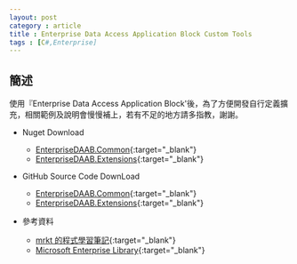 ```yaml
---
layout: post
category : article
title : Enterprise Data Access Application Block Custom Tools
tags : [C#,Enterprise]
---
```


## 簡述

使用『Enterprise Data Access Application Block'後，為了方便開發自行定義擴充，相關範例及說明會慢慢補上，若有不足的地方請多指教，謝謝。

- Nuget Download

    - [EnterpriseDAAB.Common](https://www.nuget.org/packages/EnterpriseDAAB.Common/){:target="_blank"}
    - [EnterpriseDAAB.Extensions](https://www.nuget.org/packages/EnterpriseDAAB.Extensions/){:target="_blank"}

- GitHub Source Code DownLoad

    - [EnterpriseDAAB.Common](https://github.com/leejulee/EnterpriseDAAB.Common){:target="_blank"}
    - [EnterpriseDAAB.Extensions](https://github.com/leejulee/EnterpriseDAAB.Extensions){:target="_blank"}

- 參考資料

    - [mrkt 的程式學習筆記](http://kevintsengtw.blogspot.tw/search/label/Enterprise%20Library){:target="_blank"}
    - [Microsoft Enterprise Library](https://msdn.microsoft.com/library/cc467894.aspx){:target="_blank"}